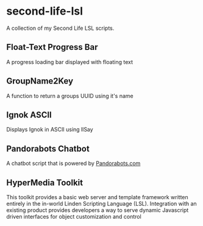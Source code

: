 second-life-lsl
===============

A collection of my Second Life LSL scripts.

Float-Text Progress Bar
---------------
A progress loading bar displayed with floating text

GroupName2Key
---------------
A function to return a groups UUID using it's name

Ignok ASCII
---------------
Displays Ignok in ASCII using llSay

Pandorabots Chatbot
---------------
A chatbot script that is powered by [Pandorabots.com](http://www.pandorabots.com)

HyperMedia Toolkit
---------------
This toolkit provides a basic web server and template framework written entirely in the in-world Linden Scripting Language (LSL). Integration with an existing product provides developers a way to serve dynamic Javascript driven interfaces for object customization and control
